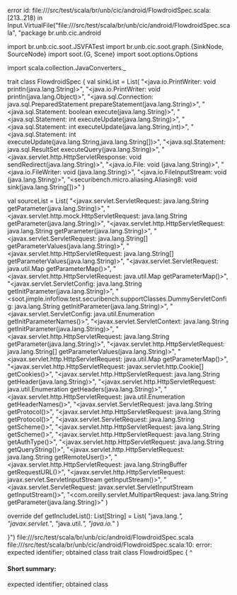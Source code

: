 error id: file://<WORKSPACE>/src/test/scala/br/unb/cic/android/FlowdroidSpec.scala:[213..218) in Input.VirtualFile("file://<WORKSPACE>/src/test/scala/br/unb/cic/android/FlowdroidSpec.scala", "package br.unb.cic.android

import br.unb.cic.soot.JSVFATest
import br.unb.cic.soot.graph.{SinkNode, SourceNode}
import soot.{G, Scene}
import soot.options.Options

import scala.collection.JavaConverters._

trait class FlowdroidSpec {
  val sinkList = List(
    "<java.io.PrintWriter: void println(java.lang.String)>",
    "<java.io.PrintWriter: void println(java.lang.Object)>",
    "<java.sql.Connection: java.sql.PreparedStatement prepareStatement(java.lang.String)>",
    "<java.sql.Statement: boolean execute(java.lang.String)>",
    "<java.sql.Statement: int executeUpdate(java.lang.String)>",
    "<java.sql.Statement: int executeUpdate(java.lang.String,int)>",
    "<java.sql.Statement: int executeUpdate(java.lang.String,java.lang.String[])>",
    "<java.sql.Statement: java.sql.ResultSet executeQuery(java.lang.String)>",
    "<javax.servlet.http.HttpServletResponse: void sendRedirect(java.lang.String)>",
    "<java.io.File: void <init>(java.lang.String)>",
    "<java.io.FileWriter: void <init>(java.lang.String)>",
    "<java.io.FileInputStream: void <init>(java.lang.String)>",
    "<securibench.micro.aliasing.Aliasing8: void sink(java.lang.String[])>"
  )

  val sourceList = List(
    "<javax.servlet.ServletRequest: java.lang.String getParameter(java.lang.String)>",
    "<javax.servlet.http.mock.HttpServletRequest: java.lang.String getParameter(java.lang.String)>",
    "<javax.servlet.http.HttpServletRequest: java.lang.String getParameter(java.lang.String)>",
    "<javax.servlet.ServletRequest: java.lang.String[] getParameterValues(java.lang.String)>",
    "<javax.servlet.http.HttpServletRequest: java.lang.String[] getParameterValues(java.lang.String)>",
    "<javax.servlet.ServletRequest: java.util.Map getParameterMap()>",
    "<javax.servlet.http.HttpServletRequest: java.util.Map getParameterMap()>",
    "<javax.servlet.ServletConfig: java.lang.String getInitParameter(java.lang.String)>",
    "<soot.jimple.infoflow.test.securibench.supportClasses.DummyServletConfig: java.lang.String getInitParameter(java.lang.String)>",
    "<javax.servlet.ServletConfig: java.util.Enumeration getInitParameterNames()>",
    "<javax.servlet.ServletContext: java.lang.String getInitParameter(java.lang.String)>",
    "<javax.servlet.http.HttpServletRequest: java.lang.String getParameter(java.lang.String)>",
    "<javax.servlet.http.HttpServletRequest: java.lang.String[] getParameterValues(java.lang.String)>",
    "<javax.servlet.http.HttpServletRequest: java.util.Map getParameterMap()>",
    "<javax.servlet.http.HttpServletRequest: javax.servlet.http.Cookie[] getCookies()>",
    "<javax.servlet.http.HttpServletRequest: java.lang.String getHeader(java.lang.String)>",
    "<javax.servlet.http.HttpServletRequest: java.util.Enumeration getHeaders(java.lang.String)>",
    "<javax.servlet.http.HttpServletRequest: java.util.Enumeration getHeaderNames()>",
    "<javax.servlet.ServletRequest: java.lang.String getProtocol()>",
    "<javax.servlet.http.HttpServletRequest: java.lang.String getProtocol()>",
    "<javax.servlet.ServletRequest: java.lang.String getScheme()>",
    "<javax.servlet.http.HttpServletRequest: java.lang.String getScheme()>",
    "<javax.servlet.http.HttpServletRequest: java.lang.String getAuthType()>",
    "<javax.servlet.http.HttpServletRequest: java.lang.String getQueryString()>",
    "<javax.servlet.http.HttpServletRequest: java.lang.String getRemoteUser()>",
    "<javax.servlet.http.HttpServletRequest: java.lang.StringBuffer getRequestURL()>",
    "<javax.servlet.http.HttpServletRequest: javax.servlet.ServletInputStream getInputStream()>",
    "<javax.servlet.ServletRequest: javax.servlet.ServletInputStream getInputStream()>",
    "<com.oreilly.servlet.MultipartRequest: java.lang.String getParameter(java.lang.String)>"
  )

  override def getIncludeList(): List[String] = List(
      "java.lang.*",
      "javax.servlet.*",
      "java.util.*",
      "java.io.*"
    )

}")
file://<WORKSPACE>/src/test/scala/br/unb/cic/android/FlowdroidSpec.scala
file://<WORKSPACE>/src/test/scala/br/unb/cic/android/FlowdroidSpec.scala:10: error: expected identifier; obtained class
trait class FlowdroidSpec {
      ^
#### Short summary: 

expected identifier; obtained class